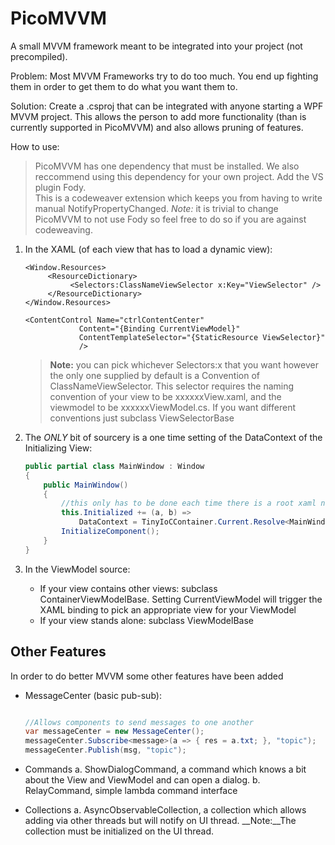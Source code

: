 PicoMVVM
========

A small MVVM framework meant to be integrated into your project (not precompiled).

Problem:
	Most MVVM Frameworks try to do too much.  You end up fighting them in order to get them to do what you want them to.

Solution:
	Create a .csproj that can be integrated with anyone starting a WPF MVVM project.  This allows the person to add more functionality (than is currently supported in PicoMVVM) and also allows pruning of features.

How to use:
>  PicoMVVM has one dependency that must be installed. 
	We also reccommend using this dependency for your own project. 
	Add the VS plugin Fody.  
	This is a codeweaver extension which keeps you from having to write manual NotifyPropertyChanged. 
	_Note:_ it is trivial to change PicoMVVM to not use Fody so feel free to do so if you are against codeweaving.

1.  In the XAML (of each view that has to load a dynamic view):
	```xaml
	<Window.Resources>
	     <ResourceDictionary>
	          <Selectors:ClassNameViewSelector x:Key="ViewSelector" />
	     </ResourceDictionary>
	</Window.Resources>
    
	<ContentControl Name="ctrlContentCenter" 
        		Content="{Binding CurrentViewModel}"  
        		ContentTemplateSelector="{StaticResource ViewSelector}"
                />
	```
	> __Note:__ you can pick whichever Selectors:x that you want however the only one supplied by default is a Convention of ClassNameViewSelector. This selector requires the naming convention of your view to be xxxxxxView.xaml, and the viewmodel to be xxxxxxViewModel.cs.  If you want different conventions just subclass ViewSelectorBase

2.  The _ONLY_ bit of sourcery is a one time setting of the DataContext of the Initializing View:
	```cs
	public partial class MainWindow : Window
	{
		public MainWindow()
		{
			//this only has to be done each time there is a root xaml node
			this.Initialized += (a, b) => 
				DataContext = TinyIoCContainer.Current.Resolve<MainWindowViewModel>();
			InitializeComponent();
		}
	}
	```

3.  In the ViewModel source:
	*  If your view contains other views: subclass ContainerViewModelBase. Setting CurrentViewModel will trigger the XAML binding to pick an appropriate view for your ViewModel
	*  If your view stands alone: subclass ViewModelBase

Other Features
--------------
In order to do better MVVM some other features have been added

*  MessageCenter (basic pub-sub):
	```cs

	//Allows components to send messages to one another
	var messageCenter = new MessageCenter();
	messageCenter.Subscribe<message>(a => { res = a.txt; }, "topic");
	messageCenter.Publish(msg, "topic");


	```

*  Commands
	a.  ShowDialogCommand, a command which knows a bit about the View and ViewModel and can open a dialog.
	b.  RelayCommand, simple lambda command interface

*  Collections
	a.  AsyncObservableCollection, a collection which allows adding via other threads but will notify on UI thread.  __Note:__The collection must be initialized on the UI thread.
